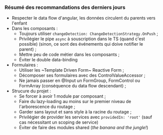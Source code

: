 ### Résumé des recommandations des derniers jours

- Respecter le data flow d'angular, les données circulent du parents vers l'enfant
- Dans les composants&nbsp;:
  - Toujours utiliser `changeDetection: ChangeDetectionStrategy.OnPush`&nbsp;;
  - Privilégier le pipe `async` à souscription dans le TS (quand c'est possible)
    (sinon, ce sont des événements qui doive notifier le parent)&nbsp;;
  - Mettre peu de code métier dans les composants&nbsp;;
  - Éviter le double data-binding
- Formulaires&nbsp;:
  - Utiliser les ~Template Driven Form~ Reactive Form&nbsp;;
  - Décomposer ses formulaires avec des ControlValueAccessor&nbsp;;
  - Ne jamais passer en @Input un FormGroup, FormControl ou FormArray
    (conséquence du data flow descendant)&nbsp;;
- Strucure du projet&nbsp;:
  - Se forcer à avoir 1 module par composant&nbsp;;
  - Faire du lazy-loading au moins sur le premier niveau de l'arborescence du routage&nbsp;;
  - Garder sans layout et sans style à la racine du routage&nbsp;;
  - Privilégier de provider les services avec `providedIn: 'root'` (sauf cas nécessitant un scoping de service)
  - Éviter de faire des modules shared (_the banana and the jungle!_)
